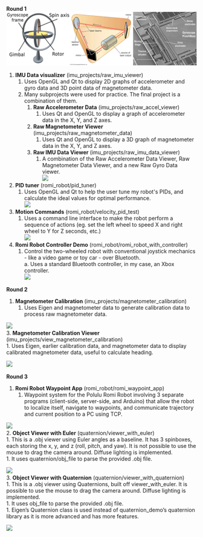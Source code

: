 **Round 1**  
![](imu_projects/imu_image.png)  
1. **IMU Data visualizer** (imu_projects/raw_imu_viewer)
    1. Uses OpenGL and Qt to display 2D graphs of accelerometer and gyro data and 3D point data of magnetometer data.  
    2. Many subprojects were used for practice. The final project is a combination of them.  
        1. **Raw Accelerometer Data** (imu_projects/raw_accel_viewer)  
            1. Uses Qt and OpenGL to display a graph of accelerometer data in the X, Y, and Z axes.  
        1. **Raw Magnetometer Viewer** (imu_projects/raw_magnetometer_data)  
            1. Uses Qt and OpenGL to display a 3D graph of magnetometer data in the X, Y, and Z axes.  
        1. **Raw IMU Data Viewer** (imu_projects/raw_imu_data_viewer)  
            1. A combination of the Raw Accelerometer Data Viewer, Raw Magnetometer Data Viewer, and a new Raw Gyro Data viewer.  
[![](https://markdown-videos-api.jorgenkh.no/youtube/JowkhfD-yT4)](https://youtu.be/JowkhfD-yT4)  
3. **PID tuner** (romi_robot/pid_tuner)  
    1. Uses OpenGL and Qt to help the user tune my robot's PIDs, and calculate the ideal values for optimal performance.  
[![](https://markdown-videos-api.jorgenkh.no/youtube/wvVs3TY9yZE)](https://youtu.be/wvVs3TY9yZE)  
4. **Motion Commands** (romi_robot/velocity_pid_test)  
    1. Uses a command line interface to make the robot perform a sequence of actions (eg. set the left wheel to speed X and right wheel to Y for Z seconds, etc.)  
[![](https://markdown-videos-api.jorgenkh.no/youtube/hZ06y4L7jlU)](https://youtu.be/hZ06y4L7jlU)  
5. **Romi Robot Controller Demo** (romi_robot/romi_robot_with_controller)  
    1. Control the two-wheeled robot with conventional joystick mechanics - like a video game or toy car - over Bluetooth.  
        a. Uses a standard Bluetooth controller, in my case, an Xbox controller.  
[![](https://markdown-videos-api.jorgenkh.no/youtube/thmzI69DqIw)](https://youtu.be/thmzI69DqIw)  
  
**Round 2**  
1. **Magnetometer Calibration** (imu_projects/magnetometer_calibration)  
    1. Uses Eigen and magnetometer data to generate calibration data to process raw magnetometer data.

[![](https://markdown-videos-api.jorgenkh.no/youtube/NJRtEHCLCtw)](https://youtu.be/NJRtEHCLCtw)  
3. **Magnetometer Calibration Viewer** (imu_projects/view_magnetometer_calibration)  
    1. Uses Eigen, earlier calibration data, and magnetometer data to display calibrated magnetometer data, useful to calculate heading.

[![](https://markdown-videos-api.jorgenkh.no/youtube/q61ZD1pd00A)](https://youtu.be/q61ZD1pd00A)  
  
**Round 3**
1. **Romi Robot Waypoint App**  (romi_robot/romi_waypoint_app)  
    1. Waypoint system for the Polulu Romi Robot involving 3 separate programs (client-side, server-side, and Arduino) that allow the robot to localize itself, navigate to waypoints, and
       communicate trajectory and current position to a PC using TCP.

[![](https://markdown-videos-api.jorgenkh.no/youtube/VHrM9P7A7Nk)](https://youtu.be/VHrM9P7A7Nk)  
2. **Object Viewer with Euler**  (quaternion/viewer_with_euler)  
    1. This is a .obj viewer using Euler angles as a baseline. It has 3 spinboxes, each storing the x, y, and z (roll, pitch, and yaw). It is not possible to use the mouse to drag the camera around. Diffuse lighting is implemented.  
        1. It uses quaternion/obj_file to parse the provided .obj file.  

[![](https://markdown-videos-api.jorgenkh.no/youtube/APsEHQz6kWw)](https://youtu.be/APsEHQz6kWw)  
3. **Object Viewer with Quaternion**  (quaternion/viewer_with_quaternion)  
    1. This is a .obj viewer using Quaternions, built off viewer_with_euler. It is possible to use the mouse to drag the camera around. Diffuse lighting is implemented.  
        1. It uses obj_file to parse the provided .obj file.  
        1. Eigen’s Quaternion class is used instead of quaternion_demo’s quaternion library as it is more advanced and has more features.  

[![](https://markdown-videos-api.jorgenkh.no/youtube/RonZaKVwmh0)](https://youtu.be/RonZaKVwmh0)  
